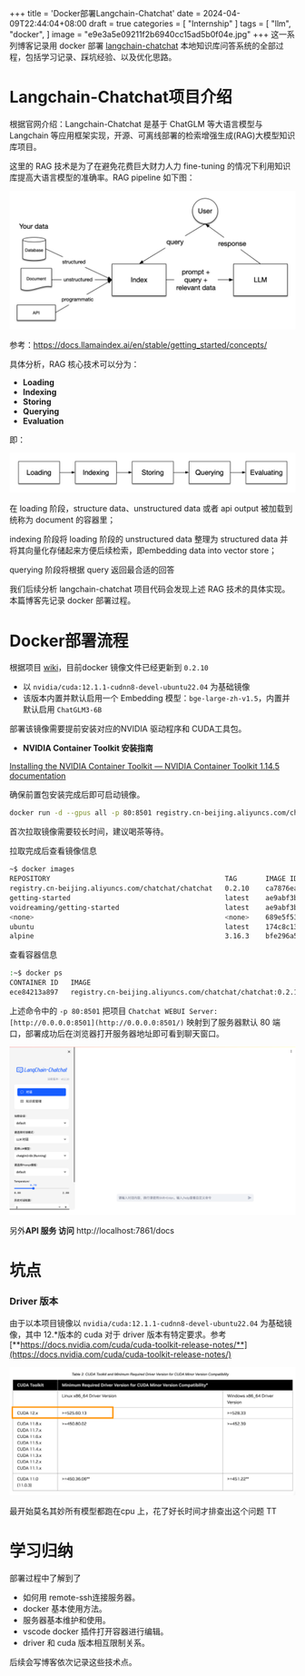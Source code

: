 +++
title = 'Docker部署Langchain-Chatchat'
date = 2024-04-09T22:44:04+08:00
draft = true
categories = [
    "Internship"
]
tags = [
    "llm",
    "docker",
]
image = "e9e3a5e09211f2b6940cc15ad5b0f04e.jpg"
+++
这一系列博客记录用 docker 部署 [langchain-chatchat](https://github.com/chatchat-space/Langchain-Chatchat) 本地知识库问答系统的全部过程，包括学习记录、踩坑经验、以及优化思路。

# Langchain-Chatchat项目介绍

根据官网介绍：Langchain-Chatchat 是基于 ChatGLM 等大语言模型与 Langchain 等应用框架实现，开源、可离线部署的检索增强生成(RAG)大模型知识库项目。

这里的 RAG 技术是为了在避免花费巨大财力人力 fine-tuning 的情况下利用知识库提高大语言模型的准确率。RAG pipeline 如下图：

![alt text](image.png)

参考：https://docs.llamaindex.ai/en/stable/getting_started/concepts/

具体分析，RAG 核心技术可以分为：


- **Loading**
- **Indexing**
- **Storing**
- **Querying**
- **Evaluation**

即：


![alt text](image-1.png)

在 loading 阶段，structure data、unstructured data 或者 api output 被加载到统称为 document 的容器里；

indexing 阶段将 loading 阶段的 unstructured data 整理为 structured data 并将其向量化存储起来方便后续检索，即embedding data into vector store；

querying 阶段将根据 query 返回最合适的回答

我们后续分析 langchain-chatchat 项目代码会发现上述 RAG 技术的具体实现。本篇博客先记录 docker 部署过程。

# Docker部署流程

根据项目 [wiki](https://github.com/chatchat-space/Langchain-Chatchat/wiki/%E5%BC%80%E5%8F%91%E7%8E%AF%E5%A2%83%E9%83%A8%E7%BD%B2#docker-%E9%83%A8%E7%BD%B2)，目前docker 镜像文件已经更新到 `0.2.10`

- 以 `nvidia/cuda:12.1.1-cudnn8-devel-ubuntu22.04` 为基础镜像
- 该版本内置并默认启用一个 Embedding 模型：`bge-large-zh-v1.5`，内置并默认启用 `ChatGLM3-6B`

部署该镜像需要提前安装对应的NVIDIA 驱动程序和 CUDA工具包。

- **NVIDIA Container Toolkit 安装指南**

[Installing the NVIDIA Container Toolkit — NVIDIA Container Toolkit 1.14.5 documentation](https://docs.nvidia.com/datacenter/cloud-native/container-toolkit/latest/install-guide.html)

确保前置包安装完成后即可启动镜像。

```bash
docker run -d --gpus all -p 80:8501 registry.cn-beijing.aliyuncs.com/chatchat/chatchat:0.2.10
```

首次拉取镜像需要较长时间，建议喝茶等待。

拉取完成后查看镜像信息

```bash
~$ docker images
REPOSITORY                                           TAG       IMAGE ID       CREATED         SIZE
registry.cn-beijing.aliyuncs.com/chatchat/chatchat   0.2.10    ca7876ea20ca   4 days ago      50.1GB
getting-started                                      latest    ae9abf3b3b10   3 months ago    552MB
voidreaming/getting-started                          latest    ae9abf3b3b10   3 months ago    552MB
<none>                                               <none>    689e5f5388f9   3 months ago    552MB
ubuntu                                               latest    174c8c134b2a   3 months ago    77.9MB
alpine                                               3.16.3    bfe296a52501   17 months ago   5.54MB
```

查看容器信息

```bash
:~$ docker ps
CONTAINER ID   IMAGE                                                       COMMAND                  CREATED       STATUS       PORTS                                                     NAMES
ece84213a897   registry.cn-beijing.aliyuncs.com/chatchat/chatchat:0.2.10   "python3 /data/model…"   5 hours ago   Up 4 hours   22/tcp, 7861/tcp, 0.0.0.0:80->8501/tcp, :::80->8501/tcp   goofy_torvalds
```

上述命令中的 `-p 80:8501` 把项目 `Chatchat WEBUI Server: [http://0.0.0.0:8501](http://0.0.0.0:8501/)`  映射到了服务器默认 80 端口，部署成功后在浏览器打开服务器地址即可看到聊天窗口。

![alt text](image-2.png)

另外**API 服务 访问** http://localhost:7861/docs 

# 坑点

### Driver 版本

由于以本项目镜像以 `nvidia/cuda:12.1.1-cudnn8-devel-ubuntu22.04` 为基础镜像，其中 12.*版本的 cuda 对于 driver 版本有特定要求。参考[**https://docs.nvidia.com/cuda/cuda-toolkit-release-notes/**](https://docs.nvidia.com/cuda/cuda-toolkit-release-notes/)

![alt text](image-3.png)

最开始莫名其妙所有模型都跑在cpu 上，花了好长时间才排查出这个问题 TT

# 学习归纳

部署过程中了解到了

- 如何用 remote-ssh连接服务器。
- docker 基本使用方法。
- 服务器基本维护和使用。
- vscode docker 插件打开容器进行编辑。
- driver 和 cuda 版本相互限制关系。

后续会写博客依次记录这些技术点。